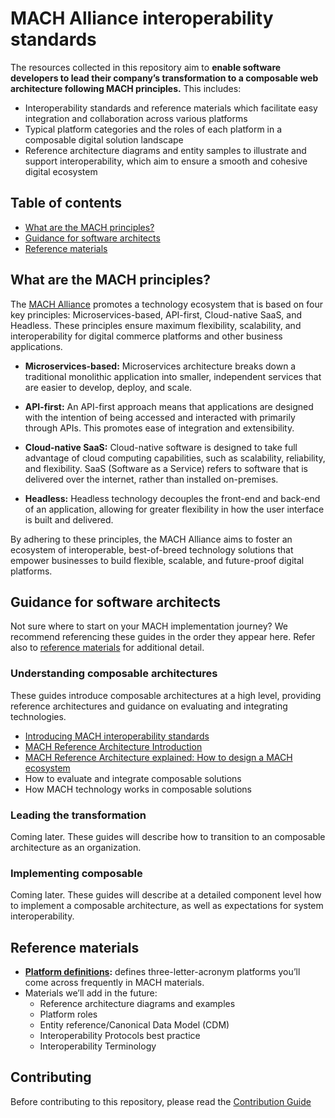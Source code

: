 # MACH Alliance interoperability standards

The resources collected in this repository aim to **enable software developers to lead their company’s transformation to a composable web architecture following MACH principles.** This includes:

* Interoperability standards and reference materials which facilitate easy integration and collaboration across various platforms
* Typical platform categories and the roles of each platform in a composable digital solution landscape
* Reference architecture diagrams and entity samples to illustrate and support interoperability, which aim to ensure a smooth and cohesive digital ecosystem

## Table of contents

* [What are the MACH principles?](#what-are-the-mach-principles)
* [Guidance for software architects](#guidance-for-software-architects)
* [Reference materials](#reference-materials)

## What are the MACH principles?

The [MACH Alliance](https://machalliance.org/) promotes a technology ecosystem that is based on four key principles: Microservices-based, API-first, Cloud-native SaaS, and Headless. These principles ensure maximum flexibility, scalability, and interoperability for digital commerce platforms and other business applications.

* **Microservices-based:** Microservices architecture breaks down a traditional monolithic application into smaller, independent services that are easier to develop, deploy, and scale.

* **API-first:** An API-first approach means that applications are designed with the intention of being accessed and interacted with primarily through APIs. This promotes ease of integration and extensibility.

* **Cloud-native SaaS:** Cloud-native software is designed to take full advantage of cloud computing capabilities, such as scalability, reliability, and flexibility. SaaS (Software as a Service) refers to software that is delivered over the internet, rather than installed on-premises.

* **Headless:** Headless technology decouples the front-end and back-end of an application, allowing for greater flexibility in how the user interface is built and delivered.

By adhering to these principles, the MACH Alliance aims to foster an ecosystem of interoperable, best-of-breed technology solutions that empower businesses to build flexible, scalable, and future-proof digital platforms.

## Guidance for software architects

Not sure where to start on your MACH implementation journey? We recommend referencing these guides in the order they appear here. Refer also to [reference materials](#reference-materials) for additional detail.

### Understanding composable architectures

These guides introduce composable architectures at a high level, providing reference architectures and guidance on evaluating and integrating technologies.

* [Introducing MACH interoperability standards](https://machalliance.org/insights/phase-ii-of-the-mach-alliance-interoperability-standards)
* [MACH Reference Architecture Introduction](./reference/architecture-intro.md)
* [MACH Reference Architecture explained: How to design a MACH ecosystem](./reference/architecture-explained.md)
* How to evaluate and integrate composable solutions
* How MACH technology works in composable solutions

### Leading the transformation

Coming later. These guides will describe how to transition to an composable architecture as an organization.

### Implementing composable

Coming later. These guides will describe at a detailed component level how to implement a composable architecture, as well as expectations for system interoperability.

## Reference materials

* **[Platform definitions](./reference/platforms.md):** defines three-letter-acronym platforms you’ll come across frequently in MACH materials.
* Materials we’ll add in the future:
  * Reference architecture diagrams and examples
  * Platform roles
  * Entity reference/Canonical Data Model (CDM)
  * Interoperability Protocols best practice
  * Interoperability Terminology

## Contributing

Before contributing to this repository, please read the [Contribution Guide](./CONTRIBUTING.md)
